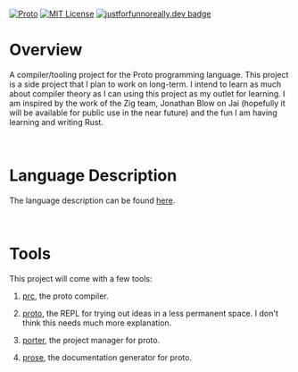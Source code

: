 [![Proto](https://github.com/pepplejoshua/proto/actions/workflows/rust.yml/badge.svg)](https://github.com/pepplejoshua/proto/actions/workflows/rust.yml)
[![MIT License](https://img.shields.io/badge/license-MIT-blue)](https://github.com/pepplejoshua/proto/blob/main/LICENSE.md)
[![justforfunnoreally.dev badge](https://img.shields.io/badge/justforfunnoreally-dev-9f7)](https://justforfunnoreally.dev)

# Overview

A compiler/tooling project for the Proto programming language. This project is a side project that I plan to work on long-term. I intend to learn as much about compiler theory as I can using this project as my outlet for learning. I am inspired by the work of the Zig team, Jonathan Blow on Jai (hopefully it will be available for public use in the near future) and the fun I am having learning and writing Rust.

<br>

# Language Description

The language description can be found [here](docs/language_desc.md).

<br>

# Tools

This project will come with a few tools:

1. [prc](src/prc/README.md), the proto compiler.

2. [proto](src/proto/README.md), the REPL for trying out ideas in a less permanent space. I don't think this needs much more explanation.

3. [porter](src/porter/README.md), the project manager for proto.

4. [prose](src/prose/README.md), the documentation generator for proto.
